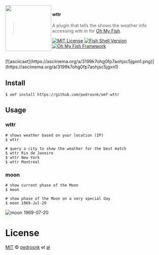 <img src="https://cdn.rawgit.com/oh-my-fish/oh-my-fish/e4f1c2e0219a17e2c748b824004c8d0b38055c16/docs/logo.svg" align="left" width="144px" height="144px"/>

#### wttr
> A plugin that tells the shows the weather info accessing wttr.in for [Oh My Fish][omf-link].

[![MIT License](https://img.shields.io/badge/license-MIT-007EC7.svg?style=flat-square)](/LICENSE)
[![Fish Shell Version](https://img.shields.io/badge/fish-v2.2.0-007EC7.svg?style=flat-square)](http://fishshell.com)
[![Oh My Fish Framework](https://img.shields.io/badge/Oh%20My%20Fish-Framework-007EC7.svg?style=flat-square)](https://www.github.com/oh-my-fish/oh-my-fish)

<br/>
[![asciicast](https://asciinema.org/a/3199k7ohg0fp7aohjsc5jgxn1.png)](https://asciinema.org/a/3199k7ohg0fp7aohjsc5jgxn1)
<br/>

## Install

```fish
$ omf install https://github.com/pedrosnk/omf-wttr
```

## Usage

### wttr

```fish
# shows weather based on your location (IP)
$ wttr

# query a city to show the weather for the best match
$ wttr Rio de Janeiro
$ wttr New York
$ wttr Montreal
```

### moon

```fish
# show current phase of the Moon
$ moon

# show phase of the Moon on a very special day
$ moon 1969-Jul-20
```
![moon 1969-07-20](https://cloud.githubusercontent.com/assets/2112697/15380766/9a9a743e-1d4f-11e6-9131-595c10b575f9.png)


# License

[MIT][mit] © [pedrosnk][author] et [al][contributors]


[mit]:            http://opensource.org/licenses/MIT
[author]:         http://github.com/pedrosnk
[contributors]:   https://github.com/pedrosnk/omf-wttr/graphs/contributors
[omf-link]:       https://www.github.com/oh-my-fish/oh-my-fish

[license-badge]:  https://img.shields.io/badge/license-MIT-007EC7.svg?style=flat-square
